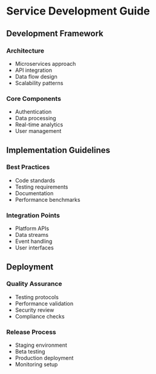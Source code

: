 # Service Development Guide

## Development Framework
### Architecture
- Microservices approach
- API integration
- Data flow design
- Scalability patterns

### Core Components
- Authentication
- Data processing
- Real-time analytics
- User management

## Implementation Guidelines
### Best Practices
- Code standards
- Testing requirements
- Documentation
- Performance benchmarks

### Integration Points
- Platform APIs
- Data streams
- Event handling
- User interfaces

## Deployment
### Quality Assurance
- Testing protocols
- Performance validation
- Security review
- Compliance checks

### Release Process
- Staging environment
- Beta testing
- Production deployment
- Monitoring setup
